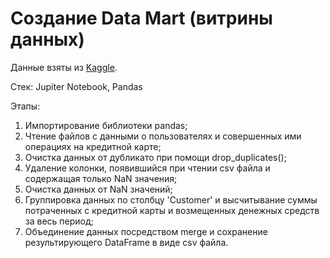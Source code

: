 # Создание Data Mart (витрины данных)

Данные взяты из [Kaggle](https://www.kaggle.com/datasets/rishikumarrajvansh/credit-card-data).

Стек: Jupiter Notebook, Pandas

Этапы:
1. Импортирование библиотеки pandas;
2. Чтение файлов с данными о пользователях и совершенных ими операциях на кредитной карте;
3. Очистка данных от дубликато при помощи drop_duplicates();
4. Удаление колонки, появившийся при чтении csv файла и содержащая только NaN значения;
5. Очистка данных от NaN значений;
6. Группировка данных по столбцу 'Customer' и высчитывание суммы потраченных с кредитной карты и возмещенных денежных средств за весь период;
7. Объединение данных посредством merge и сохранение результирующего DataFrame в виде csv файла.
